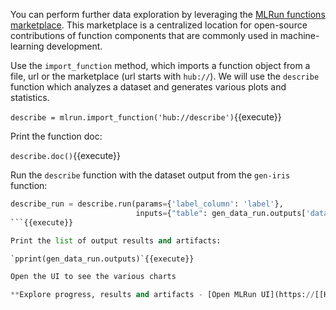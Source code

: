 You can perform further data exploration by leveraging the [MLRun functions marketplace](https://www.mlrun.org/marketplace/functions/). 
This marketplace is a centralized location for open-source contributions of function components that are commonly used 
in machine-learning development.

Use the `import_function` method, which imports a function object from a file, url or the marketplace (url starts with `hub://`).
We will use the `describe` function which analyzes a dataset and generates various plots and statistics.

`describe = mlrun.import_function('hub://describe')`{{execute}}

Print the function doc:

`describe.doc()`{{execute}}

Run the `describe` function with the dataset output from the `gen-iris` function:

```python
describe_run = describe.run(params={'label_column': 'label'},
                            inputs={"table": gen_data_run.outputs['dataset']}, local=True)
```{{execute}}

Print the list of output results and artifacts:

`pprint(gen_data_run.outputs)`{{execute}}

Open the UI to see the various charts

**Explore progress, results and artifacts - [Open MLRun UI](https://[[HOST_SUBDOMAIN]]-80-[[KATACODA_HOST]].[[KATACODA_DOMAIN]]/mlrun/projects/coda-[[HOST_SUBDOMAIN]]/jobs/monitor-jobs/gen-iris)**
